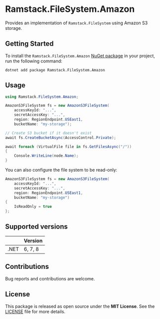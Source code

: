 # Ramstack.FileSystem.Amazon

Provides an implementation of `Ramstack.FileSystem` using Amazon S3 storage.

## Getting Started

To install the `Ramstack.FileSystem.Amazon` [NuGet package](https://www.nuget.org/packages/Ramstack.FileSystem.Amazon)
in your project, run the following command:
```console
dotnet add package Ramstack.FileSystem.Amazon
```

## Usage

```csharp
using Ramstack.FileSystem.Amazon;

AmazonS3FileSystem fs = new AmazonS3FileSystem(
    accessKeyId: "...",
    secretAccessKey: "...",
    region: RegionEndpoint.USEast1,
    bucketName: "my-storage");

// Create S3 bucket if it doesn't exist
await fs.CreateBucketAsync(AccessControl.Private);

await foreach (VirtualFile file in fs.GetFilesAsync("/"))
{
    Console.WriteLine(node.Name);
}
```

You can also configure the file system to be read-only:
```csharp
AmazonS3FileSystem fs = new AmazonS3FileSystem(
    accessKeyId: "...",
    secretAccessKey: "...",
    region: RegionEndpoint.USEast1,
    bucketName: "my-storage")
{
    IsReadOnly = true
};
```

## Supported versions

|      | Version |
|------|---------|
| .NET | 6, 7, 8 |

## Contributions

Bug reports and contributions are welcome.

## License

This package is released as open source under the **MIT License**.
See the [LICENSE](https://github.com/rameel/ramstack.virtualfiles/blob/main/LICENSE) file for more details.
